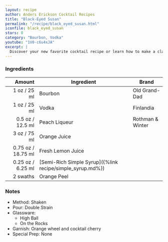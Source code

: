 ```yaml
---
layout: recipe
author: Anders Erickson Cocktail Recipes
title: "Black-Eyed Susan"
permalink: "/recipe/black_eyed_susan.html"
iconfile: black_eyed_susan
stars: 0
category: "Bourbon, Vodka"
youtube: "1V0-c6u4xJA"
excerpt: |
  Discover your new favorite cocktail recipe or learn how to make a classic drink—like the Old Fashioned, mojito, or White Russian—right at home.
---
```


### Ingredients

|   Amount | Ingredient                                                | Brand            |
| -------: | --------------------------------------------------------- | ---------------- |
|     1 oz / 25 ml | Bourbon                                                   | Old Grand-Dad    |
|     1 oz / 25 ml | Vodka                                                     | Finlandia        |
|   0.5 oz / 12.5 ml | Peach Liqueur                                             | Rothman & Winter |
|     3 oz / 75 ml | Orange Juice                                              |
|  0.75 oz / 18.75 ml | Fresh Lemon Juice                                         |
|  0.25 oz / 6.25 ml | [Semi-Rich Simple Syrup]({%link recipe/simple_syrup.md%}) |
| 2 swaths | Orange Peel                                               |

### Notes

- Method: Shaken
- Pour: Double Strain
- Glassware:
  - High Ball
  - On the Rocks
- Garnish: Orange wheel and cocktail cherry
- Special Prep: None
